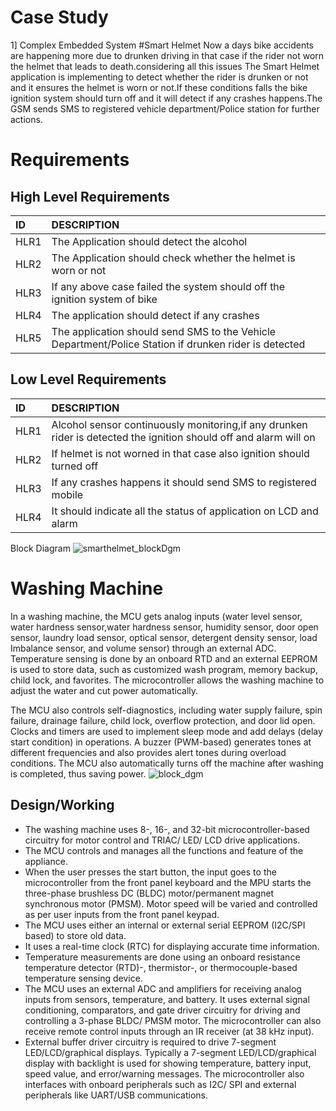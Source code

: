 # Case Study
1] Complex Embedded System
#Smart Helmet
Now a days bike accidents are happening more due to drunken driving in that case if the rider not worn the helmet that leads to death.considering all this issues
The Smart Helmet application is implementing to detect whether the rider is drunken or not and it ensures the helmet is worn or not.If these conditions falls the bike ignition system should turn off and it will detect if any crashes happens.The GSM sends SMS to registered vehicle department/Police station for further actions.
# Requirements
## High Level Requirements
|ID  |DESCRIPTION                                                        |
|:---|:------------------------------------------------------------------|
|HLR1|The Application should detect the alcohol|
|HLR2|The Application should check whether the helmet is worn or not|
|HLR3|If any above case failed the system should off the ignition system of bike|
|HLR4|The application should detect if any crashes|
|HLR5|The application should send SMS to the Vehicle Department/Police Station if drunken rider is detected|

## Low Level Requirements
 |ID  |DESCRIPTION                                                        |
 |:---|:------------------------------------------------------------------|
 |HLR1|Alcohol sensor continuously monitoring,if any drunken rider is detected the ignition should off and alarm will on|
 |HLR2|If helmet is not worned in that case also ignition should turned off|
 |HLR3|If any crashes happens it should send SMS to registered mobile|
 |HLR4|It should  indicate all the status of application on LCD and alarm|
 
 Block Diagram
 ![smarthelmet_blockDgm](https://user-images.githubusercontent.com/98841253/154783698-a52a98ee-1a16-42c8-af46-edc88868af00.JPG)
 
# Washing Machine

In a washing machine, the MCU gets analog inputs (water level sensor, water hardness sensor,water hardness sensor, humidity sensor, door open sensor, laundry load sensor, optical sensor, detergent density sensor, load Imbalance sensor, and volume sensor) through an external ADC. Temperature sensing is done by an onboard RTD and an external EEPROM is used to store data, such as customized wash program, memory backup, child lock, and favorites.  The microcontroller allows the washing machine to adjust the water and cut power automatically.

The MCU also controls self-diagnostics, including water supply failure, spin failure, drainage failure, child lock, overflow protection, and door lid open. Clocks and timers are used to implement sleep mode and add delays (delay start condition) in operations. A buzzer (PWM-based) generates tones at different frequencies and also provides alert tones during overload conditions. The MCU also automatically turns off the machine after washing is completed, thus saving power.
![block_dgm](https://user-images.githubusercontent.com/98841253/154610400-734c6ce5-850e-4f0b-a284-39aff16a6ef2.jpg)
## Design/Working
* The washing machine uses 8-, 16-, and 32-bit microcontroller-based circuitry for motor control and TRIAC/ LED/ LCD drive applications. 
* The MCU controls and manages all the functions and feature of the appliance. 
* When the user presses the start button, the input goes to the microcontroller from the front panel keyboard and the MPU starts the three-phase brushless DC (BLDC) motor/permanent magnet synchronous motor (PMSM). Motor speed will be varied and controlled as per user inputs from the front panel keypad.
* The MCU uses either an internal or external serial EEPROM (I2C/SPI based) to store old data. 
* It uses a real-time clock (RTC) for displaying accurate time information. 
* Temperature measurements are done using an onboard resistance temperature detector (RTD)-, thermistor-, or thermocouple-based temperature sensing device.
* The MCU uses an external ADC and amplifiers for receiving analog inputs from sensors, temperature, and battery. It uses external signal conditioning, comparators, and gate     driver circuitry for driving and controlling a 3-phase BLDC/ PMSM motor. The microcontroller can also receive remote control inputs through an IR receiver (at 38 kHz input).
* External buffer driver circuitry is required to drive 7-segment LED/LCD/graphical displays. Typically a 7-segment LED/LCD/graphical display with backlight is used for showing temperature, battery input, speed value, and error/warning messages. The microcontroller also interfaces with onboard peripherals such as I2C/ SPI and external peripherals like UART/USB communications.
